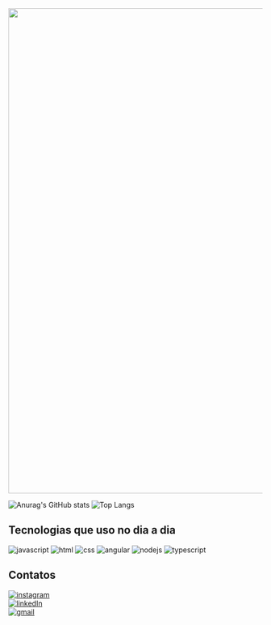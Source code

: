 <img style="width: 100vw;" src="./Kau%C3%A3%20Santiago%20(3).png">

![Anurag's GitHub stats](https://github-readme-stats.vercel.app/api?username=KpSantiago&show_icons=true&theme=cobalt&bg_color=020202&border_color=fff5&title_color=0df&icon_color=0df&line_height=28) ![Top Langs](https://github-readme-stats.vercel.app/api/top-langs/?username=KpSantiago&layout=donut&bg_color=020202&text_color=fff&border_color=fff5)

## Tecnologias que uso no dia a dia

![javascript](https://img.shields.io/badge/JavaScript-F7DF1E.svg?style=for-the-badge&logo=JavaScript&logoColor=black) ![html](https://img.shields.io/badge/HTML5-E34F26.svg?style=for-the-badge&logo=HTML5&logoColor=white) ![css](https://img.shields.io/badge/CSS3-1572B6.svg?style=for-the-badge&logo=CSS3&logoColor=white) ![angular](https://img.shields.io/badge/Angular-DD0031.svg?style=for-the-badge&logo=Angular&logoColor=white) ![nodejs](https://img.shields.io/badge/Node.js-339933.svg?style=for-the-badge&logo=nodedotjs&logoColor=white) ![typescript](https://img.shields.io/badge/TypeScript-3178C6.svg?style=for-the-badge&logo=TypeScript&logoColor=white)  

## Contatos

[![instagram](https://img.shields.io/badge/Instagram-E4405F.svg?style=for-the-badge&logo=Instagram&logoColor=white&)](http://instagram.com/agatsuma._.ken) <br>
[![linkedIn](https://img.shields.io/badge/LinkedIn-0A66C2.svg?style=for-the-badge&logo=LinkedIn&logoColor=white)](https://www.linkedin.com/in/kau%C3%A3-santiago-7399a6262/) <br>
[![gmail](https://img.shields.io/badge/Gmail-D14836?style=for-the-badge&logo=gmail&logoColor=white)](https://mail.google.com/mail/u/0/#inbox?compose=CllgCJfscjwGgwWCvCvCTjlKrMLqFbhfMTDnGPrJxtpcTGdTtrgZrWdwvQjXJZnttKKWvlpDbTg)
